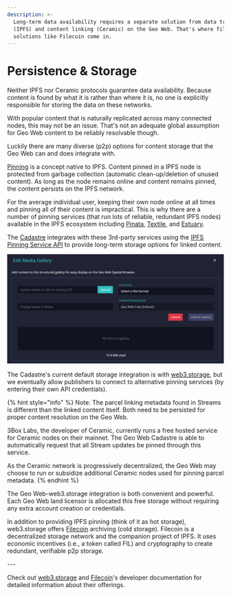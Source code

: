 ```yaml
---
description: >-
  Long-term data availability requires a separate solution from data transfer
  (IPFS) and content linking (Ceramic) on the Geo Web. That's where file storage
  solutions like Filecoin come in.
---
```


# Persistence & Storage

Neither IPFS nor Ceramic protocols guarantee data availability. Because content is found by what it is rather than where it is, no one is explicitly responsible for storing the data on these networks.&#x20;

With popular content that is naturally replicated across many connected nodes, this may not be an issue. That's not an adequate global assumption for Geo Web content to be reliably resolvable though.

Luckily there are many diverse (p2p) options for content storage that the Geo Web can and does integrate with.

[Pinning](https://docs.ipfs.io/concepts/persistence/#pinning-in-context) is a concept native to IPFS. Content pinned in a IPFS node is protected from garbage collection (automatic clean-up/deletion of unused content). As long as the node remains online and content remains pinned, the content persists on the IPFS network.&#x20;

For the average individual user, keeping their own node online at all times and pinning all of their content is impractical. This is why there are a number of pinning services (that run lots of reliable, redundant IPFS nodes) available in the IPFS ecosystem including [Pinata](https://www.pinata.cloud/), [Textile](https://www.textile.io/), and [Estuary](https://estuary.tech/).

The [Cadastre](../../concepts/cadastre-intro.md) integrates with these 3rd-party services using the [IPFS Pinning Service API](https://ipfs.github.io/pinning-services-api-spec/) to provide long-term storage options for linked content.

![The Cadastre Media Gallery editor with content pinning integration ](<../../.gitbook/assets/Media Gallery Pinning.png>)

The Cadastre's current default storage integration is with [web3.storage](https://web3.storage/), but we eventually allow publishers to connect to alternative pinning services (by entering their own API credentials).

{% hint style="info" %}
Note: The parcel linking metadata found in Streams is different than the linked content itself. Both need to be persisted for proper content resolution on the Geo Web.

3Box Labs, the developer of Ceramic, currently runs a free hosted service for Ceramic nodes on their mainnet. The Geo Web Cadastre is able to automatically request that all Stream updates be pinned through this service.

As the Ceramic network is progressively decentralized, the Geo Web may choose to run or subsidize additional Ceramic nodes used for pinning parcel metadata.&#x20;
{% endhint %}

The Geo Web-web3.storage integration is both convenient and powerful. Each Geo Web land licensor is allocated this free storage without requiring any extra account creation or credentials.

In addition to providing IPFS pinning (think of it as hot storage), web3.storage offers [Filecoin](https://filecoin.io/) archiving (cold storage). Filecoin is a decentralized storage network and the companion project of IPFS. It uses economic incentives (i.e., a token called FIL) and cryptography to create redundant, verifiable p2p storage.

\---

Check out [web3.storage](https://web3.storage/docs/) and [Filecoin](https://docs.filecoin.io/)'s developer documentation for detailed information about their offerings.
